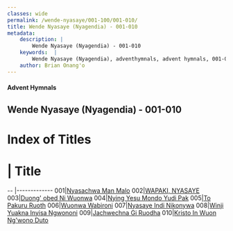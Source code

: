 ```yaml
---
classes: wide
permalink: /wende-nyasaye/001-100/001-010/
title: Wende Nyasaye (Nyagendia) - 001-010
metadata:
    description: |
        Wende Nyasaye (Nyagendia) - 001-010
    keywords:  |
        Wende Nyasaye (Nyagendia), adventhymnals, advent hymnals, 001-010
    author: Brian Onang'o
---
```


#### Advent Hymnals
## Wende Nyasaye (Nyagendia) - 001-010

# Index of Titles
# | Title                        
-- |-------------
001|[Nyasachwa Man Malo](/wende-nyasaye/001-100/001-010/Nyasachwa-Man-Malo)
002|[WAPAKI, NYASAYE](/wende-nyasaye/001-100/001-010/WAPAKI,-NYASAYE)
003|[Duong' obed Ni Wuonwa](/wende-nyasaye/001-100/001-010/Duong'-obed-Ni-Wuonwa)
004|[Nying Yesu Mondo Yudi Pak](/wende-nyasaye/001-100/001-010/Nying-Yesu-Mondo-Yudi-Pak)
005|[To Pakuru Ruoth](/wende-nyasaye/001-100/001-010/To-Pakuru-Ruoth)
006|[Wuonwa Wabironi](/wende-nyasaye/001-100/001-010/Wuonwa-Wabironi)
007|[Nyasaye Indi Nikonywa](/wende-nyasaye/001-100/001-010/Nyasaye-Indi-Nikonywa)
008|[Winji Yuakna Inyisa Ngwononi](/wende-nyasaye/001-100/001-010/Winji-Yuakna-Inyisa-Ngwononi)
009|[Jachwechna Gi Ruodha](/wende-nyasaye/001-100/001-010/Jachwechna-Gi-Ruodha)
010|[Kristo In Wuon Ng'wono Duto](/wende-nyasaye/001-100/001-010/Kristo-In-Wuon-Ng'wono-Duto)